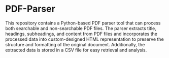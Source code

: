 # PDF-Parser


This repository contains a Python-based PDF parser tool that can process both searchable and non-searchable PDF files. The parser extracts title, headings, subheadings, and content from PDF files and incorporates the processed data into custom-designed HTML representation to preserve the structure and formatting of the original document. Additionally, the extracted data is stored in a CSV file for easy retrieval and analysis.
